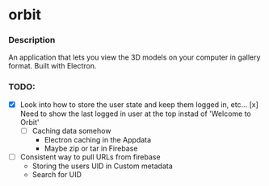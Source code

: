 # orbit

### Description 
An application that lets you view the 3D models on your computer in gallery format. Built with Electron.


### TODO: 
- [x] Look into how to store the user state and keep them logged in, etc...
  [x] Need to show the last logged in user at the top instad of 'Welcome to Orbit'
  - [ ] Caching data somehow
      - Electron caching in the Appdata
      - Maybe zip or tar in Firebase
      
- [ ] Consistent way to pull URLs from firebase
  - Storing the users UID in Custom metadata
  - Search for UID 
